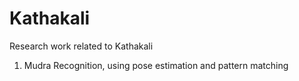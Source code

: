 # Kathakali
Research work related to Kathakali

1. Mudra Recognition, using pose estimation and pattern matching
